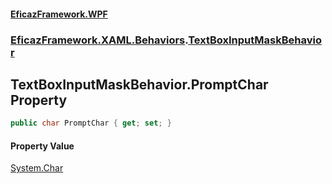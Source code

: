 #### [EficazFramework.WPF](EficazFrameworkWPF.md 'EficazFramework WPF')
### [EficazFramework.XAML.Behaviors](EficazFrameworkWPF.md#EficazFramework.XAML.Behaviors 'EficazFramework.XAML.Behaviors').[TextBoxInputMaskBehavior](EficazFramework.XAML.Behaviors/TextBoxInputMaskBehavior.md 'EficazFramework.XAML.Behaviors.TextBoxInputMaskBehavior')

## TextBoxInputMaskBehavior.PromptChar Property

```csharp
public char PromptChar { get; set; }
```

#### Property Value
[System.Char](https://docs.microsoft.com/en-us/dotnet/api/System.Char 'System.Char')